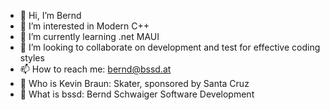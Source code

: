 - 👋 Hi, I’m Bernd
- 👀 I’m interested in Modern C++
- 🌱 I’m currently learning .net MAUI
- 💞️ I’m looking to collaborate on development and test for effective coding styles
- 📫 How to reach me: bernd@bssd.at
- 🤔 Who is Kevin Braun: Skater, sponsored by Santa Cruz
- 💫 What is bssd: Bernd Schwaiger Software Development

<!---
bssd1/bssd1 is a ✨ special ✨ repository because its `README.md` (this file) appears on your GitHub profile.
You can click the Preview link to take a look at your changes.
--->
